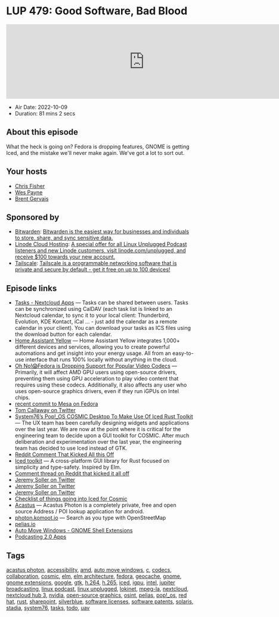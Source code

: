 # LUP 479: Good Software, Bad Blood

<iframe src="https://player.fireside.fm/v2/RUkczH-V+r8PCk-kL?theme=dark" width="740" height="200" frameborder="0" scrolling="no"></iframe>

* Air Date: 2022-10-09
* Duration: 81 mins 2 secs

## About this episode

What the heck is going on? Fedora is dropping features, GNOME is getting Iced, and the mistake we'll never make again. We've got a lot to sort out.

## Your hosts
* [Chris Fisher](https://linuxunplugged.com/hosts/chrislas)
* [Wes Payne](https://linuxunplugged.com/hosts/wes)
* [Brent Gervais](https://linuxunplugged.com/hosts/brent)

## Sponsored by

  * [Bitwarden](https://bitwarden.com/linux): [Bitwarden is the easiest way for businesses and individuals to store, share, and sync sensitive data.](https://bitwarden.com/linux)
  * [Linode Cloud Hosting](https://linode.com/unplugged): [A special offer for all Linux Unplugged Podcast listeners and new Linode customers, visit linode.com/unplugged, and receive $100 towards your new account. ](https://linode.com/unplugged)
  * [Tailscale](http://tailscale.com/linuxunplugged): [Tailscale is a programmable networking software that is private and secure by default - get it free on up to 100 devices!](http://tailscale.com/linuxunplugged)



## Episode links

  * [Tasks - Nextcloud Apps](https://apps.nextcloud.com/apps/tasks "Tasks - Nextcloud Apps") — Tasks can be shared between users. Tasks can be synchronized using CalDAV (each task list is linked to an Nextcloud calendar, to sync it to your local client: Thunderbird, Evolution, KDE Kontact, iCal … - just add the calendar as a remote calendar in your client). You can download your tasks as ICS files using the download button for each calendar.
  * [Home Assistant Yellow](https://www.crowdsupply.com/nabu-casa/home-assistant-yellow "Home Assistant Yellow") — Home Assistant Yellow integrates 1,000+ different devices and services, allowing you to create powerful automations and get insight into your energy usage. All from an easy-to-use interface that runs 100% locally without anything in the cloud.
  * [Oh No!😱Fedora is Dropping Support for Popular Video Codecs](https://news.itsfoss.com/fedora-drops-vaapi-codec/ "Oh No!😱Fedora is Dropping Support for Popular Video Codecs") — Primarily, it will affect AMD GPU users using open-source drivers, preventing them using GPU acceleration to play video content that requires using these codecs. Additionally, it also affects any user who uses open-source graphics drivers, even if they run iGPUs on Intel chips.
  * [recent commit to Mesa on Fedora](https://src.fedoraproject.org/rpms/mesa/c/94ef544b3f2125912dfbff4c6ef373fe49806b52?branch=rawhide "recent commit to Mesa on Fedora")
  * [Tom Callaway on Twitter](https://twitter.com/spotfoss/status/1575885891922690048 "Tom Callaway on Twitter")
  * [System76’s Pop!_OS COSMIC Desktop To Make Use Of Iced Rust Toolkit](https://www.phoronix.com/news/COSMIC-Desktop-Iced-Toolkit "System76’s Pop!_OS COSMIC Desktop To Make Use Of Iced Rust Toolkit") — The UX team has been carefully designing widgets and applications over the last year. We are now at the point where it is critical for the engineering team to decide upon a GUI toolkit for COSMIC. After much deliberation and experimentation over the last year, the engineering team has decided to use Iced instead of GTK.
  * [Reddit Comment That Kicked All this Off](https://www.reddit.com/r/pop_os/comments/xs87ed/comment/iqjc35b/?utm_source=reddit&utm_medium=web2x&context=3 "Reddit Comment That Kicked All this Off")
  * [Iced toolkit](https://github.com/iced-rs/iced "Iced toolkit") — A cross-platform GUI library for Rust focused on simplicity and type-safety. Inspired by Elm.
  * [Comment thread on Reddit that kicked it all off](https://www.reddit.com/r/pop_os/comments/xs87ed/comment/iqo4oej/?utm_source=reddit&utm_medium=web2x&context=3 "Comment thread on Reddit that kicked it all off")
  * [Jeremy Soller on Twitter](https://twitter.com/jeremy_soller/status/1577078732581269505 "Jeremy Soller on Twitter")
  * [Jeremy Soller on Twitter](https://twitter.com/jeremy_soller/status/1576682150836830208 "Jeremy Soller on Twitter")
  * [Jeremy Soller on Twitter](https://twitter.com/jeremy_soller/status/1577830531554676736 "Jeremy Soller on Twitter")
  * [Checklist of things going into Iced for Cosmic](https://github.com/pop-os/libcosmic/pull/12 "Checklist of things going into Iced for Cosmic")
  * [Acastus](http://github.com/gjedeer/Acastus "Acastus") — Acastus Photon is a completely private, free and open source Address / POI lookup application for android.
  * [photon.komoot.io](http://photon.komoot.io/ "photon.komoot.io") — Search as you type with OpenStreetMap
  * [pelias.io](http://pelias.io/ "pelias.io")
  * [Auto Move Windows - GNOME Shell Extensions](https://extensions.gnome.org/extension/16/auto-move-windows/ "Auto Move Windows - GNOME Shell Extensions")
  * [Podcasting 2.0 Apps](https://podcastindex.org/apps?appTypes=app&elements=Value "Podcasting 2.0 Apps")



## Tags

[acastus photon](https://linuxunplugged.com/tags/acastus%20photon), [accessibility](https://linuxunplugged.com/tags/accessibility), [amd](https://linuxunplugged.com/tags/amd), [auto move windows](https://linuxunplugged.com/tags/auto%20move%20windows), [c](https://linuxunplugged.com/tags/c), [codecs](https://linuxunplugged.com/tags/codecs), [collaboration](https://linuxunplugged.com/tags/collaboration), [cosmic](https://linuxunplugged.com/tags/cosmic), [elm](https://linuxunplugged.com/tags/elm), [elm architecture](https://linuxunplugged.com/tags/elm%20architecture), [fedora](https://linuxunplugged.com/tags/fedora), [geocache](https://linuxunplugged.com/tags/geocache), [gnome](https://linuxunplugged.com/tags/gnome), [gnome extensions](https://linuxunplugged.com/tags/gnome%20extensions), [google](https://linuxunplugged.com/tags/google), [gtk](https://linuxunplugged.com/tags/gtk), [h.264](https://linuxunplugged.com/tags/h.264), [h.265](https://linuxunplugged.com/tags/h.265), [iced](https://linuxunplugged.com/tags/iced), [igpu](https://linuxunplugged.com/tags/igpu), [intel](https://linuxunplugged.com/tags/intel), [jupiter broadcasting](https://linuxunplugged.com/tags/jupiter%20broadcasting), [linux podcast](https://linuxunplugged.com/tags/linux%20podcast), [linux unplugged](https://linuxunplugged.com/tags/linux%20unplugged), [lokinet](https://linuxunplugged.com/tags/lokinet), [mpeg-la](https://linuxunplugged.com/tags/mpeg-la), [nextcloud](https://linuxunplugged.com/tags/nextcloud), [nextcloud hub 3](https://linuxunplugged.com/tags/nextcloud%20hub%203), [nvidia](https://linuxunplugged.com/tags/nvidia), [open-source graphics](https://linuxunplugged.com/tags/open-source%20graphics), [osint](https://linuxunplugged.com/tags/osint), [pelias](https://linuxunplugged.com/tags/pelias), [pop!_os](https://linuxunplugged.com/tags/pop!_os), [red hat](https://linuxunplugged.com/tags/red%20hat), [rust](https://linuxunplugged.com/tags/rust), [sharepoint](https://linuxunplugged.com/tags/sharepoint), [silverblue](https://linuxunplugged.com/tags/silverblue), [software licenses](https://linuxunplugged.com/tags/software%20licenses), [software patents](https://linuxunplugged.com/tags/software%20patents), [solaris](https://linuxunplugged.com/tags/solaris), [stadia](https://linuxunplugged.com/tags/stadia), [system76](https://linuxunplugged.com/tags/system76), [tasks](https://linuxunplugged.com/tags/tasks), [todo](https://linuxunplugged.com/tags/todo), [uav](https://linuxunplugged.com/tags/uav)